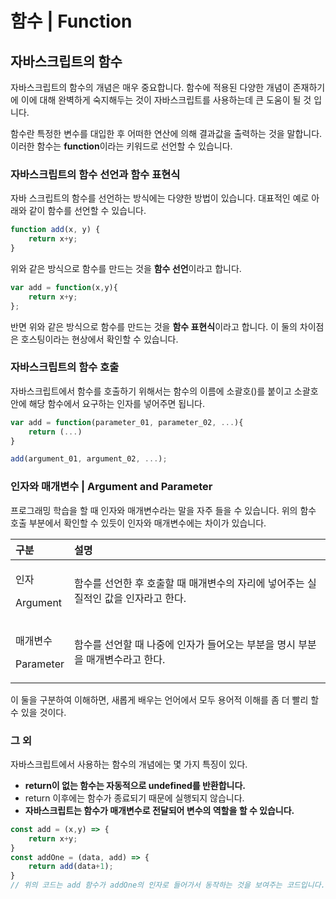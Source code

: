 # 함수 \| Function

## 자바스크립트의 함수 

  자바스크립트의 함수의 개념은 매우 중요합니다. 함수에 적용된 다양한 개념이 존재하기에 이에 대해 완벽하게 숙지해두는 것이 자바스크립트를 사용하는데 큰 도움이 될 것 입니다.

 함수란 특정한 변수를 대입한 후 어떠한 연산에 의해 결과값을 출력하는 것을 말합니다. 이러한 함수는 **function**이라는 키워드로 선언할 수 있습니다.

### 자바스크립트의 함수 선언과 함수 표현식 

 자바 스크립트의 함수를 선언하는 방식에는 다양한 방법이 있습니다. 대표적인 예로 아래와 같이 함수를 선언할 수 있습니다.

```javascript
function add(x, y) {
    return x+y;
}
```

 위와 같은 방식으로 함수를 만드는 것을 **함수 선언**이라고 합니다.

```javascript
var add = function(x,y){
    return x+y;
};
```

 반면 위와 같은 방식으로 함수를 만드는 것을 **함수 표현식**이라고 합니다. 이 둘의 차이점은 호스팅이라는 현상에서 확인할 수 있습니다. 

### 자바스크립트의 함수 호출 

 자바스크립트에서 함수를 호출하기 위해서는 함수의 이름에 소괄호\(\)를 붙이고 소괄호 안에  해당 함수에서 요구하는 인자를 넣어주면 됩니다.

```javascript
var add = function(parameter_01, parameter_02, ...){
    return (...)
}

add(argument_01, argument_02, ...);
```

### 인자와 매개변수 \| Argument and Parameter

 프로그래밍 학습을 할 때 인자와 매개변수라는 말을 자주 들을 수 있습니다. 위의 함수 호출 부분에서 확인할 수 있듯이 인자와 매개변수에는 차이가 있습니다.

<table>
  <thead>
    <tr>
      <th style="text-align:left">&#xAD6C;&#xBD84;</th>
      <th style="text-align:left">&#xC124;&#xBA85;</th>
    </tr>
  </thead>
  <tbody>
    <tr>
      <td style="text-align:left">
        <p>&#xC778;&#xC790;</p>
        <p>Argument</p>
      </td>
      <td style="text-align:left">&#xD568;&#xC218;&#xB97C; &#xC120;&#xC5B8;&#xD55C; &#xD6C4; &#xD638;&#xCD9C;&#xD560;
        &#xB54C; &#xB9E4;&#xAC1C;&#xBCC0;&#xC218;&#xC758; &#xC790;&#xB9AC;&#xC5D0;
        &#xB123;&#xC5B4;&#xC8FC;&#xB294; &#xC2E4;&#xC9C8;&#xC801;&#xC778; &#xAC12;&#xC744;
        &#xC778;&#xC790;&#xB77C;&#xACE0; &#xD55C;&#xB2E4;.</td>
    </tr>
    <tr>
      <td style="text-align:left">
        <p>&#xB9E4;&#xAC1C;&#xBCC0;&#xC218;</p>
        <p>Parameter</p>
      </td>
      <td style="text-align:left">&#xD568;&#xC218;&#xB97C; &#xC120;&#xC5B8;&#xD560; &#xB54C; &#xB098;&#xC911;&#xC5D0;
        &#xC778;&#xC790;&#xAC00; &#xB4E4;&#xC5B4;&#xC624;&#xB294; &#xBD80;&#xBD84;&#xC744;
        &#xBA85;&#xC2DC; &#xBD80;&#xBD84;&#xC744; &#xB9E4;&#xAC1C;&#xBCC0;&#xC218;&#xB77C;&#xACE0;
        &#xD55C;&#xB2E4;.</td>
    </tr>
  </tbody>
</table> 이 둘을 구분하여 이해하면, 새롭게 배우는 언어에서 모두 용어적 이해를 좀 더 빨리 할 수 있을 것이다.

### 그 외 

 자바스크립트에서 사용하는 함수의 개념에는 몇 가지 특징이 있다. 

* **return이 없는 함수는 자동적으로 undefined를 반환합니다.**
* return 이후에는 함수가 종료되기 때문에 실행되지 않습니다.
* **자바스크립트는 함수가 매개변수로 전달되어 변수의 역할을 할 수 있습니다.**

```javascript
const add = (x,y) => {
    return x+y;
}
const addOne = (data, add) => {
    return add(data+1);
}
// 위의 코드는 add 함수가 addOne의 인자로 들어가서 동작하는 것을 보여주는 코드입니다. 
```

